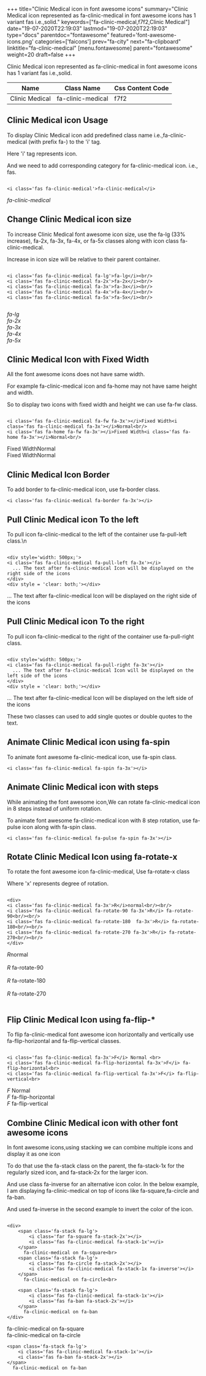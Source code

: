 +++
title="Clinic Medical icon in font awesome icons"
summary="Clinic Medical icon represented as fa-clinic-medical in font awesome icons has 1 variant fas i.e.,solid."
keywords=["fa-clinic-medical,f7f2,Clinic Medical"]
date="19-07-2020T22:19:03"
lastmod="19-07-2020T22:19:03"
type="docs"
parentdoc="fontawesome"
featured='font-awesome-icons.png'
categories=['faicons']
prev="fa-city"
next="fa-clipboard"
linktitle="fa-clinic-medical"
[menu.fontawesome]
parent="fontawesome"
weight=20
draft=false
+++


Clinic Medical icon represented as fa-clinic-medical in font awesome icons has 1 variant fas i.e.,solid.

<div class='table-responsive'><table class='table'><thead><tr><th>Name</th><th>Class Name</th><th>Css Content Code</th></tr></thead><tbody><tr><td>Clinic Medical</td><td>fa-clinic-medical</td><td>f7f2</td></tr></tbody></table></div>



## Clinic Medical icon Usage

To display Clinic Medical icon add predefined class name i.e.,fa-clinic-medical (with prefix fa-) to the 'i' tag.

Here 'i' tag represents icon.

And we need to add corresponding category for fa-clinic-medical icon. i.e., fas.


```

<i class='fas fa-clinic-medical'>fa-clinic-medical</i>
```

<i class='fas fa-clinic-medical'>fa-clinic-medical</i>




## Change Clinic Medical icon size
To increase Clinic Medical font awesome icon size, use the fa-lg (33% increase), fa-2x, fa-3x, fa-4x, or fa-5x classes along with icon class fa-clinic-medical.

Increase in icon size will be relative to their parent container. 

```

<i class='fas fa-clinic-medical fa-lg'>fa-lg</i><br/>
<i class='fas fa-clinic-medical fa-2x'>fa-2x</i><br/>
<i class='fas fa-clinic-medical fa-3x'>fa-3x</i><br/>
<i class='fas fa-clinic-medical fa-4x'>fa-4x</i><br/>
<i class='fas fa-clinic-medical fa-5x'>fa-5x</i><br/>
            
```

<i class='fas fa-clinic-medical fa-lg'>fa-lg</i><br/>
<i class='fas fa-clinic-medical fa-2x'>fa-2x</i><br/>
<i class='fas fa-clinic-medical fa-3x'>fa-3x</i><br/>
<i class='fas fa-clinic-medical fa-4x'>fa-4x</i><br/>
<i class='fas fa-clinic-medical fa-5x'>fa-5x</i><br/>
            



## Clinic Medical Icon with Fixed Width 

All the font awesome icons does not have same width.

For example fa-clinic-medical icon and fa-home may not have same height and width.

So to display two icons with fixed width and height we can use fa-fw class.


```

<i class='fas fa-clinic-medical fa-fw fa-3x'></i>Fixed Width<i class='fas fa-clinic-medical fa-3x'></i>Normal<br/>
<i class='fas fa-home fa-fw fa-3x'></i>Fixed Width<i class='fas fa-home fa-3x'></i>Normal<br/>
```

<i class='fas fa-clinic-medical fa-fw fa-3x'></i>Fixed Width<i class='fas fa-clinic-medical fa-3x'></i>Normal<br/>
<i class='fas fa-home fa-fw fa-3x'></i>Fixed Width<i class='fas fa-home fa-3x'></i>Normal<br/>



## Clinic Medical Icon Border 

To add border to fa-clinic-medical icon, use fa-border class.


```
<i class='fas fa-clinic-medical fa-border fa-3x'></i>

```
<i class='fas fa-clinic-medical fa-border fa-3x'></i>





## Pull Clinic Medical icon To the left

To pull icon fa-clinic-medical to the left of the container use fa-pull-left class.\n

```

<div style='width: 500px;'>
<i class='fas fa-clinic-medical fa-pull-left fa-3x'></i>
  ... The text after fa-clinic-medical Icon will be displayed on the right side of the icons
</div>
<div style = 'clear: both;'></div>
```

<div style='width: 500px;'>
<i class='fas fa-clinic-medical fa-pull-left fa-3x'></i>
  ... The text after fa-clinic-medical Icon will be displayed on the right side of the icons
</div>
<div style = 'clear: both;'></div>




## Pull Clinic Medical icon To the right
To pull icon fa-clinic-medical to the right of the container use fa-pull-right class.

```

<div style='width: 500px;'>
<i class='fas fa-clinic-medical fa-pull-right fa-3x'></i>
  ... The text after fa-clinic-medical Icon will be displayed on the left side of the icons
</div>
<div style = 'clear: both;'></div>
```

<div style='width: 500px;'>
<i class='fas fa-clinic-medical fa-pull-right fa-3x'></i>
  ... The text after fa-clinic-medical Icon will be displayed on the left side of the icons
</div>
<div style = 'clear: both;'></div>

These two classes can used to add single quotes or double quotes to the text.


## Animate Clinic Medical icon using fa-spin
To animate font awesome fa-clinic-medical icon, use fa-spin class.

```
<i class='fas fa-clinic-medical fa-spin fa-3x'></i>
```
<i class='fas fa-clinic-medical fa-spin fa-3x'></i>




## Animate Clinic Medical icon with steps
While animating the font awesome icon,We can rotate fa-clinic-medical icon in 8 steps instead of uniform rotation.

To animate font awesome fa-clinic-medical icon with 8 step rotation, use fa-pulse icon along with fa-spin class.


```
<i class='fas fa-clinic-medical fa-pulse fa-spin fa-3x'></i>

```
<i class='fas fa-clinic-medical fa-pulse fa-spin fa-3x'></i>





## Rotate Clinic Medical Icon using fa-rotate-x
To rotate the font awesome icon fa-clinic-medical, Use fa-rotate-x class

Where 'x' represents degree of rotation.


```

<div>
<i class='fas fa-clinic-medical fa-3x'>R</i>normal<br/><br/>
<i class='fas fa-clinic-medical fa-rotate-90 fa-3x'>R</i> fa-rotate-90<br/><br/> 
<i class='fas fa-clinic-medical fa-rotate-180  fa-3x'>R</i> fa-rotate-180<br/><br/> 
<i class='fas fa-clinic-medical fa-rotate-270 fa-3x'>R</i> fa-rotate-270<br/><br/>
</div>
```

<div>
<i class='fas fa-clinic-medical fa-3x'>R</i>normal<br/><br/>
<i class='fas fa-clinic-medical fa-rotate-90 fa-3x'>R</i> fa-rotate-90<br/><br/> 
<i class='fas fa-clinic-medical fa-rotate-180  fa-3x'>R</i> fa-rotate-180<br/><br/> 
<i class='fas fa-clinic-medical fa-rotate-270 fa-3x'>R</i> fa-rotate-270<br/><br/>
</div>




## Flip Clinic Medical Icon using fa-flip-*
To flip fa-clinic-medical font awesome icon horizontally and vertically use fa-flip-horizontal and fa-flip-vertical classes. 

```

<i class='fas fa-clinic-medical fa-3x'>F</i> Normal <br>
<i class='fas fa-clinic-medical fa-flip-horizontal fa-3x'>F</i> fa-flip-horizontal<br>
<i class='fas fa-clinic-medical fa-flip-vertical fa-3x'>F</i> fa-flip-vertical<br>
```

<i class='fas fa-clinic-medical fa-3x'>F</i> Normal <br>
<i class='fas fa-clinic-medical fa-flip-horizontal fa-3x'>F</i> fa-flip-horizontal<br>
<i class='fas fa-clinic-medical fa-flip-vertical fa-3x'>F</i> fa-flip-vertical<br>




## Combine Clinic Medical icon with other font awesome icons
In font awesome icons,using stacking we can combine multiple icons and display it as one icon 

To do that use the fa-stack class on the parent, the fa-stack-1x for the regularly sized icon, and fa-stack-2x for the larger icon.

And use class fa-inverse for an alternative icon color. 
In the below example, I am displaying fa-clinic-medical on top of icons like fa-square,fa-circle and fa-ban.

And used fa-inverse in the second example to invert the color of the icon.

```

<div>
    <span class='fa-stack fa-lg'>
        <i class='far fa-square fa-stack-2x'></i>
        <i class='fas fa-clinic-medical fa-stack-1x'></i>
    </span>
      fa-clinic-medical on fa-square<br>
    <span class='fa-stack fa-lg'>
        <i class='fas fa-circle fa-stack-2x'></i>
        <i class='fas fa-clinic-medical fa-stack-1x fa-inverse'></i>
    </span>
      fa-clinic-medical on fa-circle<br>

    <span class='fa-stack fa-lg'>
        <i class='fas fa-clinic-medical fa-stack-1x'></i>
        <i class='fas fa-ban fa-stack-2x'></i>
    </span>
      fa-clinic-medical on fa-ban
</div>
```

<div>
    <span class='fa-stack fa-lg'>
        <i class='far fa-square fa-stack-2x'></i>
        <i class='fas fa-clinic-medical fa-stack-1x'></i>
    </span>
      fa-clinic-medical on fa-square<br>
    <span class='fa-stack fa-lg'>
        <i class='fas fa-circle fa-stack-2x'></i>
        <i class='fas fa-clinic-medical fa-stack-1x fa-inverse'></i>
    </span>
      fa-clinic-medical on fa-circle<br>

    <span class='fa-stack fa-lg'>
        <i class='fas fa-clinic-medical fa-stack-1x'></i>
        <i class='fas fa-ban fa-stack-2x'></i>
    </span>
      fa-clinic-medical on fa-ban
</div>






